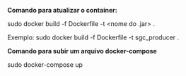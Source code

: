 <b>Comando para atualizar o container:</b>

sudo docker build -f Dockerfile -t <nome do .jar> .

Exemplo:
sudo docker build -f Dockerfile -t sgc_producer .

<b>Comando para subir um arquivo docker-compose</b>

<diretorio do arquivo> sudo docker-compose up
